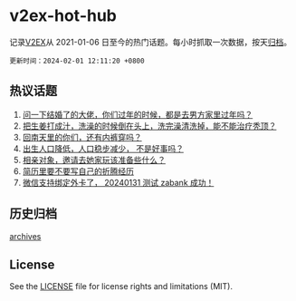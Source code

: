 # v2ex-hot-hub

 记录[V2EX](https://www.v2ex.com/)从 2021-01-06 日至今的热门话题。每小时抓取一次数据，按天[归档](archives)。

`更新时间：2024-02-01 12:11:20 +0800`

## 热议话题

1. [问一下结婚了的大佬，你们过年的时候，都是去男方家里过年吗？](https://www.v2ex.com/t/1013083)
1. [把生姜打成汁，洗澡的时候倒在头上，洗完澡清洗掉，能不能治疗秃顶？](https://www.v2ex.com/t/1013270)
1. [回南天里的你们，还有内裤穿吗？](https://www.v2ex.com/t/1013046)
1. [出生人口降低，人口稳步减少， 不是好事吗？](https://www.v2ex.com/t/1013302)
1. [相亲对象，邀请去她家玩该准备些什么？](https://www.v2ex.com/t/1013291)
1. [简历里要不要写自己的折腾经历](https://www.v2ex.com/t/1013250)
1. [微信支持绑定外卡了， 20240131 测试 zabank 成功！](https://www.v2ex.com/t/1013113)

## 历史归档

[archives](archives)

## License

See the [LICENSE](LICENSE) file for license rights and limitations (MIT).
